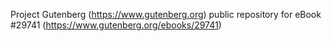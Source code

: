 Project Gutenberg (https://www.gutenberg.org) public repository for eBook #29741 (https://www.gutenberg.org/ebooks/29741)
